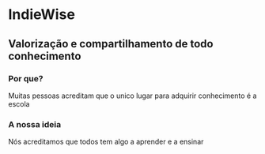 <H1>IndieWise</h1>
<H2>Valorização e compartilhamento de todo conhecimento</H3>

<h3>Por que?</h3>
<p>Muitas pessoas acreditam que o unico lugar para adquirir conhecimento é a escola</p>
<h3>A nossa ideia</h3>
<p>Nós acreditamos que todos tem algo a aprender e a ensinar</p>
